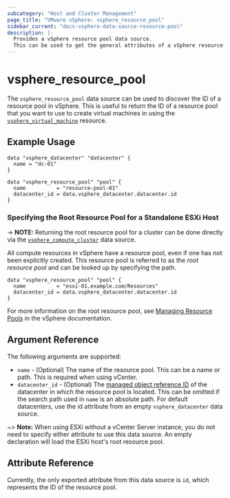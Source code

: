 ```yaml
---
subcategory: "Host and Cluster Management"
page_title: "VMware vSphere: vsphere_resource_pool"
sidebar_current: "docs-vsphere-data-source-resource-pool"
description: |-
  Provides a vSphere resource pool data source.
  This can be used to get the general attributes of a vSphere resource pool.
---
```


# vsphere_resource_pool

The `vsphere_resource_pool` data source can be used to discover the ID of a
resource pool in vSphere. This is useful to return the ID of a resource pool
that you want to use to create virtual machines in using the
[`vsphere_virtual_machine`][docs-virtual-machine-resource] resource.

[docs-virtual-machine-resource]: /docs/providers/vsphere/r/virtual_machine.html

## Example Usage

```hcl
data "vsphere_datacenter" "datacenter" {
  name = "dc-01"
}

data "vsphere_resource_pool" "pool" {
  name          = "resource-pool-01"
  datacenter_id = data.vsphere_datacenter.datacenter.id
}
```

### Specifying the Root Resource Pool for a Standalone ESXi Host

-> **NOTE:** Returning the root resource pool for a cluster can be done directly
via the [`vsphere_compute_cluster`][docs-compute-cluster-data-source] data
source.

[docs-compute-cluster-data-source]: /docs/providers/vsphere/d/compute_cluster.html

All compute resources in vSphere have a resource pool, even if one has not been
explicitly created. This resource pool is referred to as the _root resource
pool_ and can be looked up by specifying the path.

```hcl
data "vsphere_resource_pool" "pool" {
  name          = "esxi-01.example.com/Resources"
  datacenter_id = data.vsphere_datacenter.datacenter.id
}
```

For more information on the root resource pool, see
[Managing Resource Pools][vmware-docs-resource-pools] in the vSphere
documentation.

[vmware-docs-resource-pools]: https://techdocs.broadcom.com/us/en/vmware-cis/vsphere/vsphere/8-0/vsphere-resource-management-8-0/managing-resource-pools.html

## Argument Reference

The following arguments are supported:

* `name` - (Optional) The name of the resource pool. This can be a name or
  path. This is required when using vCenter.
* `datacenter_id` - (Optional) The
  [managed object reference ID][docs-about-morefs] of the datacenter in which
  the resource pool is located. This can be omitted if the search path used in
  `name` is an absolute path. For default datacenters, use the id attribute from
  an empty `vsphere_datacenter` data source.

[docs-about-morefs]: /docs/providers/vsphere/index.html#use-of-managed-object-references-by-the-vsphere-provider

~> **Note:** When using ESXi without a vCenter Server instance, you do not need
to specify either attribute to use this data source. An empty declaration will
load the ESXi host's root resource pool.

## Attribute Reference

Currently, the only exported attribute from this data source is `id`, which
represents the ID of the resource pool.
